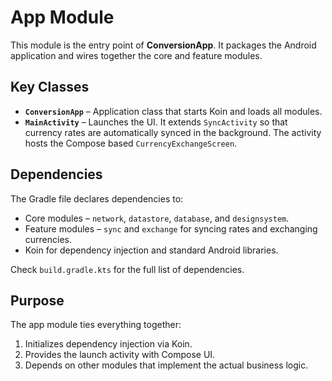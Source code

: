 # App Module

This module is the entry point of **ConversionApp**. It packages the Android application and wires together the core and feature modules.

## Key Classes

- **`ConversionApp`** – Application class that starts Koin and loads all modules.
- **`MainActivity`** – Launches the UI. It extends `SyncActivity` so that currency rates are automatically synced in the background. The activity hosts the Compose based `CurrencyExchangeScreen`.

## Dependencies

The Gradle file declares dependencies to:

- Core modules – `network`, `datastore`, `database`, and `designsystem`.
- Feature modules – `sync` and `exchange` for syncing rates and exchanging currencies.
- Koin for dependency injection and standard Android libraries.

Check `build.gradle.kts` for the full list of dependencies.

## Purpose

The app module ties everything together:

1. Initializes dependency injection via Koin.
2. Provides the launch activity with Compose UI.
3. Depends on other modules that implement the actual business logic.


